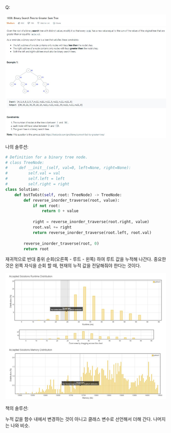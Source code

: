 Q:

![](./Figure/1038(1).JPG)



나의 솔루션:

```python 
# Definition for a binary tree node.
# class TreeNode:
#     def __init__(self, val=0, left=None, right=None):
#         self.val = val
#         self.left = left
#         self.right = right
class Solution:
    def bstToGst(self, root: TreeNode) -> TreeNode:
        def reverse_inorder_traverse(root, value):
            if not root:
                return 0 + value
            
            right = reverse_inorder_traverse(root.right, value)
            root.val += right
            return reverse_inorder_traverse(root.left, root.val)
            
        reverse_inorder_traverse(root, 0)
        return root
```

재귀적으로 반대 중위 순회(오른쪽 - 루트 - 왼쪽) 하여 루트 값을 누적해 나간다. 중요한 것은 왼쪽 자식을 순회 할 때, 현재의 누적 값을 전달해줘야 한다는 것이다. 



![](./Figure/1038(2).JPG)



책의 솔루션:

누적 값을 함수 내에서 변경하는 것이 아니고 클래스 변수로 선언해서 더해 간다. 나머지는 나와 비슷.